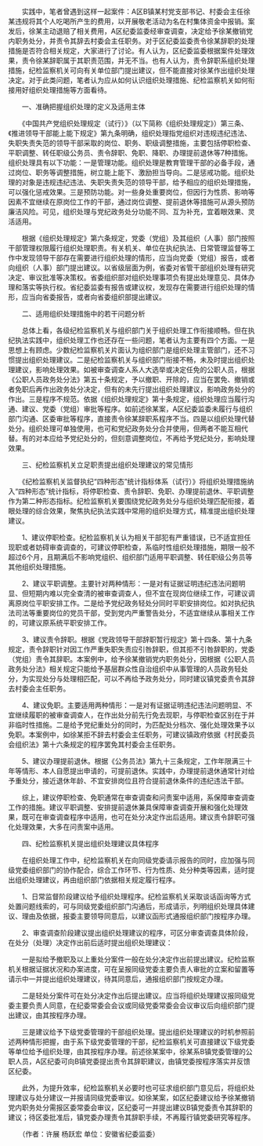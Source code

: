 　　实践中，笔者曾遇到这样一起案件：A区B镇某村党支部书记、村委会主任徐某违规将其个人吃喝所产生的费用，以开展敬老活动为名在村集体资金中报销。案发后，徐某主动退赔了相关费用，A区纪委监委经审查调查，决定给予徐某撤销党内职务处分，并责令其辞去村委会主任职务。对于区纪委监委责令徐某辞职的处理措施是否符合相关规定，大家进行了讨论。有人认为，区纪委监委根据案件处理效果，责令徐某辞职属于其职责范围，并无不当。也有人认为，责令辞职系组织处理措施，纪检监察机关可向有关单位部门提出建议，但不能直接对徐某作出组织处理决定。对于此类问题，笔者认为应从如何认识组织处理措施、纪检监察机关如何衔接用好组织处理措施等方面看待。

　　一、准确把握组织处理的定义及适用主体

　　《中国共产党组织处理规定（试行）》（以下简称《组织处理规定》）第三条、《推进领导干部能上能下规定》第九条明确，组织处理指党组织对违规违纪违法、失职失责失范的领导干部采取的岗位、职务、职级调整措施，主要包括停职检查、平职调整、转任职级公务员、责令辞职、免职、降职、办理提前退休等7种措施。组织处理具有以下功能：一是管理功能。组织处理是教育管理干部的必备手段，通过岗位、职务等调整措施，树立能上能下、激励担当导向。二是惩戒功能。组织处理的对象是违规违纪违法、失职失责失范的领导干部，给予相应的组织处理措施，可以强化惩戒效果。三是预防功能。对一些身处重要岗位，但因行为性质、影响等因素不宜继续在原岗位工作的干部，通过岗位调整、提前退休等措施可从源头预防廉洁风险。可见，组织处理与党纪政务处分功能不同、互为补充，宜着眼效果、灵活适用。

　　根据《组织处理规定》第六条规定，党委（党组）及其组织（人事）部门按照干部管理权限履行组织处理职责。有关机关、单位在执纪执法、日常管理监督等工作中发现领导干部存在需要进行组织处理的情形，应当向党委（党组）报告，或者向组织（人事）部门提出建议。以省级层面为例，省委对省管干部组织处理有研究决定、审议批准等决策权。省委组织部对组织处理事项负有提出处理意见、具体办理和落实等执行权。省纪委监委有报告或建议权，发现存在需要进行组织处理的情形，应当向省委报告，或者向省委组织部提出建议。

　　二、适用组织处理措施中的若干问题分析

　　总体上看，各级纪检监察机关与组织部门关于组织处理工作衔接顺畅。但在执纪执法实践中，组织处理工作也还存在一些问题，笔者认为主要有四个方面。一是思想上有顾虑。少数纪检监察机关片面认为组织部门是组织处理主管部门，还不习惯提出组织处理建议。二是纪检监察机关与组织部门衔接不畅，未及时提出组织处理建议，影响处理效果。如被审查调查人系人大选举或决定任免的公职人员，根据《公职人员政务处分法》第五十条规定，予以撤职、开除的，应当在罢免、撤销或者免职后再作出政务处分决定，但有的未先行提出组织处理建议，影响政务处分的作出。三是程序不规范。依据《组织处理规定》第十条规定，组织处理应当履行沟通、建议、党委（党组）审批等程序。如前述徐某案，A区纪委监委未履行与组织部门沟通、区委审批等程序，直接责令徐某辞职系程序不当。四是以组织处理代替处分。组织处理可单独使用，也可和党纪政务处分合并使用，但两者不能互相代替。有的对本应给予党纪处分的，但刻意调整岗位，不再给予党纪处分，影响处理效果。

　　三、纪检监察机关立足职责提出组织处理建议的常见情形

　　《纪检监察机关监督执纪“四种形态”统计指标体系（试行）》将组织处理措施纳入“四种形态”统计指标，将停职检查、责令辞职、免职、办理提前退休、平职调整作为第二种形态指标。纪检监察机关要围绕党纪政务处分与组织处理匹配衔接，着眼处理的综合效果，聚焦执纪执法实践中常用的组织处理方式，精准提出组织处理建议。

　　1、建议停职检查。纪检监察机关认为相关干部犯有严重错误，已不适宜担任现职或者妨碍审查调查的，可建议停职检查，系临时性组织处理措施，期限一般不超过6个月，且期满后不影响党组织、组织部门适用平职调整、转任职级公务员等其他组织处理措施。

　　2、建议平职调整。主要针对两种情形：一是对有证据证明违纪违法问题明显、但短期内难以完全查清的被审查调查人，但不宜在现岗位继续工作，可建议调离原岗位平职安排工作。二是给予党纪政务轻处分同时平职安排岗位。如对执纪执法司法等重要岗位的党员干部，受到党内严重警告处分，不适宜继续从事相关工作的，可建议原系统平职安排工作。

　　3、建议责令辞职。根据《党政领导干部辞职暂行规定》第十四条、第十九条规定，责令辞职针对因工作严重失职失责应引咎辞职，但其拒不引咎辞职的，党委（党组）责令其辞职。本案例中，给予徐某撤销党内职务处分，因根据《公职人员政务处分法》相关规定只能给予基层群众性自治组织中从事管理的人员政务轻处分，为实现处分与处理相匹配，可以不再给予政务处分，同时建议镇党委责令其辞去村委会主任职务。

　　4、建议免职。主要适用两种情形：一是对有证据证明违纪违法问题明显、不宜继续履职的被审查调查人，在作出处分前先行免去现职，与停职检查区别在于并非临时性措施。二是给予党纪重处分的同时，为匹配处分档次、强化处理效果予以免职。本案例中，如徐某拒不辞去村委会主任职务，可建议镇政府依据《村民委员会组织法》第十六条规定的程序罢免其村委会主任职务。

　　5、建议办理提前退休。根据《公务员法》第九十三条规定，工作年限满三十年等情形、本人自愿提出申请的，可提前退休。实践中，办理提前退休通常针对给予重处分，接近退休年龄、不宜安排岗位且符合提前退休条件的违纪违法干部。

　　综上，建议停职检查、免职通常在审查调查和问责案中适用，系保障审查调查工作的措施。建议平职调整、安排提前退休兼具保障审查调查开展和强化处理效果，既可在审查调查程序中适用，也可在处分决定作出后适用。建议责令辞职可强化处理效果，大多在问责案中适用。

　　四、纪检监察机关提出组织处理建议具体程序

　　在组织处理工作中，纪检监察机关在向同级党委请示报告的同时，应加强与同级党委组织部门的协作配合，综合工作环节、行为性质、处分种类等因素，适时提出组织处理建议，再由组织部门依据相关规定履行程序。

　　1、日常监督阶段建议给予组织处理程序。纪检监察机关采取谈话函询等方式处置问题线索的，可与同级党委组织部门沟通后，形成请示，列明组织处理具体建议、理由及依据，报委主要领导同意后，以建议函形式通报组织部门按程序办理。

　　2、审查调查阶段建议提出组织处理建议的程序，可区分审查调查具体阶段，在处分（处理）决定作出前后适时提出组织处理建议：

　　一是拟给予撤职及以上重处分案件一般在处分决定作出前提出建议。纪检监察机关根据证据状况和办案进度，可在呈报同级党委主要负责人审批的立案和留置等请示中一并提出组织处理建议，待其同意后，通报组织部门按规定办理。

　　二是轻处分案件可在处分决定作出后提出建议。应当将组织处理建议报同级党委主要负责人同意，在纪委常委会会议或同级党委常委会会议审议后向组织部门提出建议，由其按程序办理。

　　三是建议给予下级党委管理的干部组织处理。提出组织处理建议的时机参照前述两种情形把握，由于系下级党委管理的干部，纪检监察机关可直接建议下级党委等单位给予组织处理，由其按程序办理。前述徐某案中，徐某系B镇党委管理的公职人员，A区纪委可向B镇党委提出责令其辞职建议，由镇党委按程序落实并反馈区纪委。

　　此外，为提升效率，纪检监察机关必要时也可征求组织部门意见后，将组织处理建议与处分建议一并报请同级党委审议。如徐某案，如区纪委建议给予徐某撤销党内职务处分需报区委常委会审议，区纪委可一并提出建议B镇党委责令其辞职的建议；待区委批准后，镇党委办理责令其辞职手续，不再履行镇党委研究等程序。

　　（作者：许展 杨跃宏 单位：安徽省纪委监委）